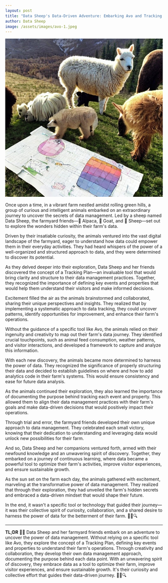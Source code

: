 ```yaml
---
layout: post
title: "Data Sheep's Data-Driven Adventure: Embarking Avo and Tracking Plans 🚀🌱 "
author: Data Sheep
image: /assets/images/avo-1.jpeg
--- 
```


![image](/assets/images/avo-1.jpeg)

Once upon a time, in a vibrant farm nestled amidst rolling green hills, a group of curious and intelligent animals embarked on an extraordinary journey to uncover the secrets of data management. Led by a sheep named Data Sheep, the farmyard friends—🦙 Alpaca, 🐐 Goat, and 🐑 Sheep—set out to explore the wonders hidden within their farm's data.

Driven by their insatiable curiosity, the animals ventured into the vast digital landscape of the farmyard, eager to understand how data could empower them in their everyday activities. They had heard whispers of the power of a well-organized and structured approach to data, and they were determined to discover its potential.

As they delved deeper into their exploration, Data Sheep and her friends discovered the concept of a Tracking Plan—an invaluable tool that would bring clarity and structure to their data management practices. Together, they recognized the importance of defining key events and properties that would help them understand their visitors and make informed decisions.

Excitement filled the air as the animals brainstormed and collaborated, sharing their unique perspectives and insights. They realized that by implementing a systematic approach to data tracking, they could uncover patterns, identify opportunities for improvement, and enhance their farm's operations.

Without the guidance of a specific tool like Avo, the animals relied on their ingenuity and creativity to map out their farm's data journey. They identified crucial touchpoints, such as animal feed consumption, weather patterns, and visitor interactions, and developed a framework to capture and analyze this information.

With each new discovery, the animals became more determined to harness the power of data. They recognized the significance of properly structuring their data and decided to establish guidelines on where and how to add analytics code in their farm's systems. This would ensure consistency and ease for future data analysis.

As the animals continued their exploration, they also learned the importance of documenting the purpose behind tracking each event and property. This allowed them to align their data management practices with their farm's goals and make data-driven decisions that would positively impact their operations.

Through trial and error, the farmyard friends developed their own unique approach to data management. They celebrated each small victory, knowing that their dedication to understanding and leveraging data would unlock new possibilities for their farm.

And so, Data Sheep and her companions ventured forth, armed with their newfound knowledge and an unwavering spirit of discovery. Together, they embarked on a journey of continuous learning, where data became a powerful tool to optimize their farm's activities, improve visitor experiences, and ensure sustainable growth.

As the sun set on the farm each day, the animals gathered with excitement, marveling at the transformative power of data management. They realized that through their exploration, they had unveiled the farm's hidden secrets and embraced a data-driven mindset that would shape their future.

In the end, it wasn't a specific tool or technology that guided their journey—it was their collective spirit of curiosity, collaboration, and a shared desire to harness the power of data for the betterment of their farm. 🌟🐾🔍

---
**TL;DR**
🚀🌱 Data Sheep and her farmyard friends embark on an adventure to uncover the power of data management. Without relying on a specific tool like Avo, they explore the concept of a Tracking Plan, defining key events and properties to understand their farm's operations. Through creativity and collaboration, they develop their own data management approach, documenting the purpose behind each data point. With an unwavering spirit of discovery, they embrace data as a tool to optimize their farm, improve visitor experiences, and ensure sustainable growth. It's their curiosity and collective effort that guides their data-driven journey. 🌟🐾🔍
